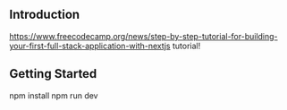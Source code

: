 
## Introduction
https://www.freecodecamp.org/news/step-by-step-tutorial-for-building-your-first-full-stack-application-with-nextjs
tutorial!

## Getting Started

npm install
npm run dev
